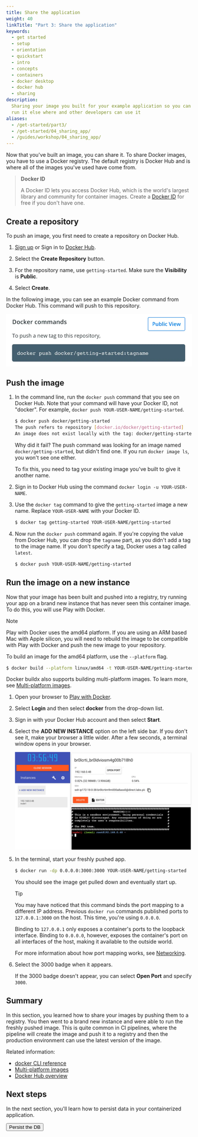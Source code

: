```yaml
---
title: Share the application
weight: 40
linkTitle: "Part 3: Share the application"
keywords:
  - get started
  - setup
  - orientation
  - quickstart
  - intro
  - concepts
  - containers
  - docker desktop
  - docker hub
  - sharing
description:
  Sharing your image you built for your example application so you can
  run it else where and other developers can use it
aliases:
  - /get-started/part3/
  - /get-started/04_sharing_app/
  - /guides/workshop/04_sharing_app/
---
```


Now that you've built an image, you can share it. To share Docker images, you have to use a Docker
registry. The default registry is Docker Hub and is where all of the images you've used have come from.

> **Docker ID**
>
> A Docker ID lets you access Docker Hub, which is the world's largest library and community for container images. Create a [Docker ID](https://hub.docker.com/signup) for free if you don't have one.

## Create a repository

To push an image, you first need to create a repository on Docker Hub.

1. [Sign up](https://www.docker.com/pricing?utm_source=docker&utm_medium=webreferral&utm_campaign=docs_driven_upgrade) or Sign in to [Docker Hub](https://hub.docker.com).

2. Select the **Create Repository** button.

3. For the repository name, use `getting-started`. Make sure the **Visibility** is **Public**.

4. Select **Create**.

In the following image, you can see an example Docker command from Docker Hub. This command will push to this repository.

![Docker command with push example](images/push-command.webp)

## Push the image

1. In the command line, run the `docker push` command that you see on Docker
   Hub. Note that your command will have your Docker ID, not "docker". For example, `docker push YOUR-USER-NAME/getting-started`.

   ```bash
   $ docker push docker/getting-started
   The push refers to repository [docker.io/docker/getting-started]
   An image does not exist locally with the tag: docker/getting-started
   ```

   Why did it fail? The push command was looking for an image named `docker/getting-started`, but
   didn't find one. If you run `docker image ls`, you won't see one either.

   To fix this, you need to tag your existing image you've built to give it another name.

2. Sign in to Docker Hub using the command `docker login -u YOUR-USER-NAME`.

3. Use the `docker tag` command to give the `getting-started` image a new name. Replace `YOUR-USER-NAME` with your Docker ID.

   ```bash
   $ docker tag getting-started YOUR-USER-NAME/getting-started
   ```

4. Now run the `docker push` command again. If you're copying the value from
   Docker Hub, you can drop the `tagname` part, as you didn't add a tag to the
   image name. If you don't specify a tag, Docker uses a tag called `latest`.

   ```bash
   $ docker push YOUR-USER-NAME/getting-started
   ```

## Run the image on a new instance

Now that your image has been built and pushed into a registry, try running your app on a brand
new instance that has never seen this container image. To do this, you will use Play with Docker.

> [!NOTE]
>
> Play with Docker uses the amd64 platform. If you are using an ARM based Mac with Apple silicon, you will need to rebuild the image to be compatible with Play with Docker and push the new image to your repository.
>
> To build an image for the amd64 platform, use the `--platform` flag.
>
> ```bash
> $ docker build --platform linux/amd64 -t YOUR-USER-NAME/getting-started .
> ```
>
> Docker buildx also supports building multi-platform images. To learn more, see [Multi-platform images](/manuals/build/building/multi-platform.md).

1. Open your browser to [Play with Docker](https://labs.play-with-docker.com/).

2. Select **Login** and then select **docker** from the drop-down list.

3. Sign in with your Docker Hub account and then select **Start**.

4. Select the **ADD NEW INSTANCE** option on the left side bar. If you don't see it, make your browser a little wider. After a few seconds, a terminal window opens in your browser.

   ![Play with Docker add new instance](images/pwd-add-new-instance.webp)

5. In the terminal, start your freshly pushed app.

   ```bash
   $ docker run -dp 0.0.0.0:3000:3000 YOUR-USER-NAME/getting-started
   ```

   You should see the image get pulled down and eventually start up.

   > [!TIP]
   >
   > You may have noticed that this command binds the port mapping to a
   > different IP address. Previous `docker run` commands published ports to
   > `127.0.0.1:3000` on the host. This time, you're using `0.0.0.0`.
   >
   > Binding to `127.0.0.1` only exposes a container's ports to the loopback
   > interface. Binding to `0.0.0.0`, however, exposes the container's port
   > on all interfaces of the host, making it available to the outside world.
   >
   > For more information about how port mapping works, see
   > [Networking](/manuals/engine/network/_index.md#published-ports).

6. Select the 3000 badge when it appears.

   If the 3000 badge doesn't appear, you can select **Open Port** and specify `3000`.

## Summary

In this section, you learned how to share your images by pushing them to a
registry. You then went to a brand new instance and were able to run the freshly
pushed image. This is quite common in CI pipelines, where the pipeline will
create the image and push it to a registry and then the production environment
can use the latest version of the image.

Related information:

- [docker CLI reference](/reference/cli/docker/)
- [Multi-platform images](/manuals/build/building/multi-platform.md)
- [Docker Hub overview](/manuals/docker-hub/_index.md)

## Next steps

In the next section, you'll learn how to persist data in your containerized application.

<Button href="05_persisting_data.md">
Persist the DB
</Button>
